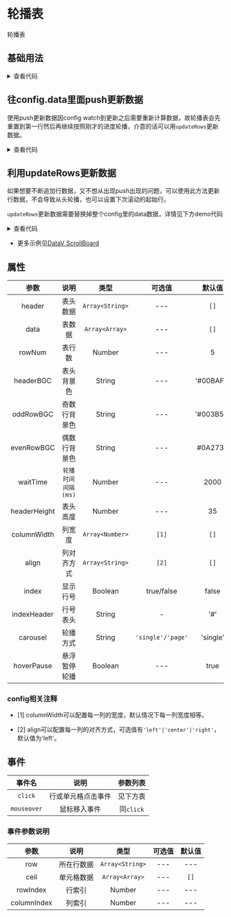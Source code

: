 <!-- 加载 demo 组件 start -->
<script setup>
import demo1 from './demo1.vue'
import demo2 from './demo2.vue'
import demo3 from './demo3.vue'
</script>
<!-- 加载 demo 组件 end -->

<!-- 正文开始 -->

# 轮播表

轮播表

## 基础用法
<ClientOnly>
  <demo1 />
</ClientOnly>
<details>
<summary>查看代码</summary>

<<< @/Other/ScrollBoard/demo1.vue

</details>

## 往config.data里面push更新数据
使用push更新数据因config watch到更新之后需要重新计算数据，故轮播表会先重置到第一行然后再继续按照刚才的进度轮播，介意的话可以用`updateRows`更新数据。

<ClientOnly>
  <demo2 />
</ClientOnly>
<details>
<summary>查看代码</summary>

<<< @/Other/ScrollBoard/demo2.vue

</details>

## 利用updateRows更新数据
如果想要不断追加行数据，又不想从出现push出现的问题，可以使用此方法更新行数据，不会导致从头轮播，也可以设置下次滚动的起始行。

`updateRows`更新数据需要替换掉整个config里的data数据，详情见下方demo代码

<ClientOnly>
  <demo3 />
</ClientOnly>
<details>
<summary>查看代码</summary>

<<< @/Other/ScrollBoard/demo3.vue

</details>

- 更多示例见<a href="http://datav.jiaminghi.com/guide/scrollBoard.html" target="_blank">DataV ScrollBoard</a>

## 属性
参数 | 说明 | 类型 | 可选值 | 默认值 
:-: | :-: | :-: | :-: | :-: 
header |	表头数据 |	`Array<String>` |	--- |	`[]`
data |	表数据 |	`Array<Array>` |	--- |	`[]`
rowNum |	表行数 |	Number |	--- |	5
headerBGC |	表头背景色 |	String |	--- |	'#00BAFF'
oddRowBGC |	奇数行背景色 |	String |	--- |	'#003B51'
evenRowBGC |	偶数行背景色 |	String |	--- |	#0A2732
waitTime |	`轮播时间间隔(ms)` |	Number |	--- |	2000
headerHeight |	表头高度 |	Number |	--- |	35
columnWidth |	列宽度 |	`Array<Number>` |	`[1]` |	`[]`
align |	列对齐方式 |	`Array<String>` |	`[2]` |	`[]`
index |	显示行号 |	Boolean |	true/false |	false
indexHeader |	行号表头 |	String |	- |	'#'
carousel |	轮播方式 |	String |	`'single'/'page'` |	'single'
hoverPause |	悬浮暂停轮播 |	Boolean |	--- |	true

### config相关注释
- [1] columnWidth可以配置每一列的宽度，默认情况下每一列宽度相等。

- [2] align可以配置每一列的对齐方式，可选值有`'left'|'center'|'right'`，默认值为'left'。

## 事件
事件名 | 说明 | 参数列表 
:-: | :-: | :-: 
`click` | 行或单元格点击事件 | 见下方表
`mouseover` | 鼠标移入事件 | 同`click`

### 事件参数说明
参数 | 说明 | 类型 | 可选值 | 默认值 
:-: | :-: | :-: | :-: | :-: 
row |	所在行数据 |	`Array<String>` |	--- |	---
ceil |	单元格数据 |	`Array<Array>` |	--- |	`[]`
rowIndex |	行索引 |	Number |	--- |	---
columnIndex |	列索引 |	Number |	--- |	---

